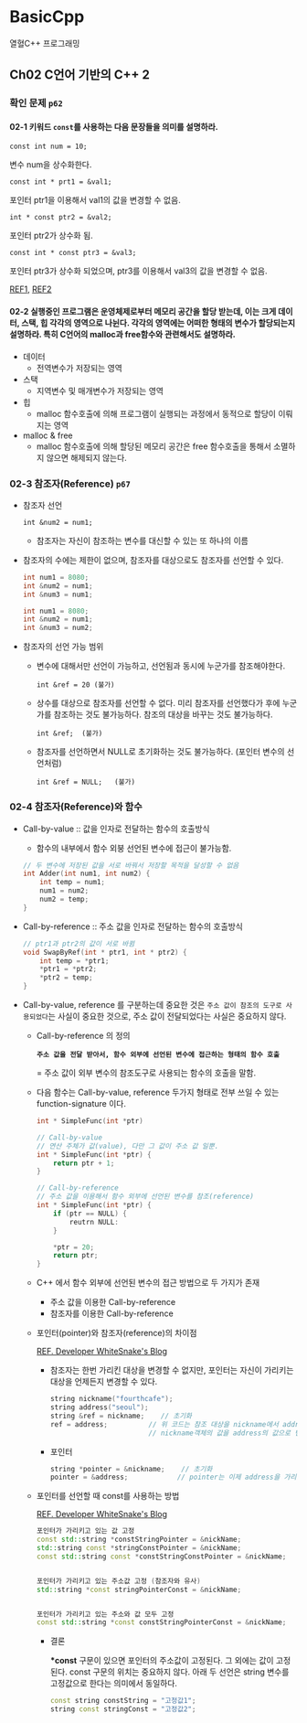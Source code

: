 # BasicCpp
열혈C++ 프로그래밍

## Ch02 C언어 기반의 C++ 2

### 확인 문제 `p62`

#### 02-1 키워드 `const`를 사용하는 다음 문장들을 의미를 설명하라.
`const int num = 10;`

변수 num을 상수화한다.

`const int * prt1 = &val1;`

포인터 ptr1을 이용해서 val1의 값을 변경할 수 없음.

`int * const ptr2 = &val2;`

포인터 ptr2가 상수화 됨.

`const int * const ptr3 = &val3;`

포인터 ptr3가 상수화 되었으며, ptr3를 이용해서 val3의 값을 변경할 수 없음.

[REF1](http://tapito.tistory.com/31), [REF2](http://hashcode.co.kr/questions/83/const-int-const-int-const-int-const-%EA%B0%84%EC%9D%98-%EC%B0%A8%EC%9D%B4%EB%8A%94-%EB%AD%94%EA%B0%80%EC%9A%94)


#### 02-2 실행중인 프로그램은 운영체제로부터 메모리 공간을 할당 받는데, 이는 크게 데이터, 스택, 힙 각각의 영역으로 나뉜다. 각각의 영역에는 어떠한 형태의 변수가 할당되는지 설명하라. 특히 C언어의 malloc과 free함수와 관련해서도 설명하라.
* 데이터
    * 전역변수가 저장되는 영역
* 스택
    * 지역변수 및 매개변수가 저장되는 영역
* 힙
    * malloc 함수호출에 의해 프로그램이 실행되는 과정에서 동적으로 할당이 이뤄지는 영역
* malloc & free
    * malloc 함수호출에 의해 할당된 메모리 공간은 free 함수호출을 통해서 소멸하지 않으면 해제되지 않는다.

### 02-3 참조자(Reference) `p67`

* 참조자 선언

    `int &num2 = num1;`
    * 참조자는 자신이 참조하는 변수를 대신할 수 있는 또 하나의 이름

* 참조자의 수에는 제한이 없으며, 참조자를 대상으로도 참조자를 선언할 수 있다.

    ```cpp
    int num1 = 8080;
    int &num2 = num1;
    int &num3 = num1;
    ```
    ```cpp
    int num1 = 8080;
    int &num2 = num1;
    int &num3 = num2;
    ```

* 참조자의 선언 가능 범위
    * 변수에 대해서만 선언이 가능하고, 선언됨과 동시에 누군가를 참조해야한다.

        `int &ref = 20 (불가)`

    * 상수를 대상으로 참조자를 선언할 수 없다. 미리 참조자를 선언했다가 후에 누군가를 참조하는 것도 불가능하다. 참조의 대상을 바꾸는 것도 불가능하다.

        `int &ref;  (불가)`

    * 참조자를 선언하면서 NULL로 초기화하는 것도 불가능하다. (포인터 변수의 선언처럼)

        `int &ref = NULL;   (불가)`

### 02-4 참조자(Reference)와 함수

* Call-by-value :: 값을 인자로 전달하는 함수의 호출방식
    * 함수의 내부에서 함수 외붕 선언된 변수에 접근이 불가능함.
    ```cpp
    // 두 변수에 저장된 값을 서로 바꿔서 저장할 목적을 달성할 수 없음
    int Adder(int num1, int num2) {
        int temp = num1;
        num1 = num2;
        num2 = temp;
    }
    ```

* Call-by-reference :: 주소 값을 인자로 전달하는 함수의 호출방식
    ```cpp
    // ptr1과 ptr2의 값이 서로 바뀜
    void SwapByRef(int * ptr1, int * ptr2) {
        int temp = *ptr1;
        *ptr1 = *ptr2;
        *ptr2 = temp;
    }
    ```

* Call-by-value, reference 를 구분하는데 중요한 것은 `주소 값이 참조의 도구로 사용되었다`는 사실이 중요한 것으로, 주소 값이 전달되었다는 사실은 중요하지 않다.

    * Call-by-reference 의 정의

        __`주소 값을 전달 받아서, 함수 외부에 선언된 변수에 접근하는 형태의 함수 호출`__

        = 주소 값이 외부 변수의 참조도구로 사용되는 함수의 호출을 말함.

    * 다음 함수는 Call-by-value, reference 두가지 형태로 전부 쓰일 수 있는 function-signature 이다.

        ```cpp
        int * SimpleFunc(int *ptr)
        ```

        ```cpp
        // Call-by-value
        // 연산 주체가 값(value), 다만 그 값이 주소 값 일뿐.
        int * SimpleFunc(int *ptr) {
            return ptr + 1;
        }
        ```

        ```cpp
        // Call-by-reference
        // 주소 값을 이용해서 함수 외부에 선언된 변수를 참조(reference)
        int * SimpleFunc(int *ptr) {
            if (ptr == NULL) {
                reutrn NULL:
            }

            *ptr = 20;
            return ptr;
        }
        ```

    * C++ 에서 함수 외부에 선언된 변수의 접근 방법으로 두 가지가 존재
        * 주소 값을 이용한 Call-by-reference
        * 참조자를 이용한 Call-by-reference


    * 포인터(pointer)와 참조자(reference)의 차이점

        [REF. Developer WhiteSnake's Blog](http://whitesnake.uzoo.in/29)

        * 참조자는 한번 가리킨 대상을 변경할 수 없지만, 포인터는 자신이 가리키는 대상을 언제든지 변경할 수 있다.
            ```cpp
            string nickname("fourthcafe");
            string address("seoul");
            string &ref = nickname;    // 초기화
            ref = address;          // 위 코드는 참조 대상을 nickname에서 address로 변경하는 게 아니라
                                    // nickname객체의 값을 address의 값으로 변경하게 된다.
            ```

        * 포인터
            ```cpp
            string *pointer = &nickname;    // 초기화
            pointer = &address;            // pointer는 이제 address을 가리킨다.
            ```

    * 포인터를 선언할 때 const를 사용하는 방법

        [REF. Developer WhiteSnake's Blog](http://whitesnake.uzoo.in/31)

        ```cpp
        포인터가 가리키고 있는 값 고정
        const std::string *constStringPointer = &nickName;
        std::string const *stringConstPointer = &nickName;
        const std::string const *constStringConstPointer = &nickName;


        포인터가 가리키고 있는 주소값 고정 (참조자와 유사)
        std::string *const stringPointerConst = &nickName;


        포인터가 가리키고 있는 주소와 값 모두 고정
        const std::string *const constStringPointerConst = &nickName;
        ```

        * 결론

            __*const__ 구문이 있으면 포인터의 주소값이 고정된다. 그 외에는 값이 고정된다. const 구문의 위치는 중요하지 않다. 아래 두 선언은 string 변수를 고정값으로 한다는 의미에서 동일하다.
            ```cpp
            const string constString = "고정값1";
            string const stringConst = "고정값2";
            ```